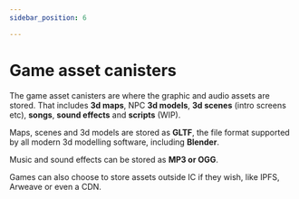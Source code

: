 ```yaml
---
sidebar_position: 6

---
```


# Game asset canisters

The game asset canisters are where the graphic and audio assets are stored. That includes **3d maps**, NPC **3d models**, **3d scenes** (intro screens etc), **songs**, **sound effects** and **scripts** (WIP).

Maps, scenes and 3d models are stored as **GLTF**, the file format supported by all modern 3d modelling software, including **Blender**.

Music and sound effects can be stored as **MP3 or OGG**.

Games can also choose to store assets outside IC if they wish, like IPFS, Arweave or even a CDN.

